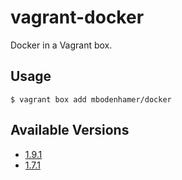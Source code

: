 # vagrant-docker

Docker in a Vagrant box.

## Usage

    $ vagrant box add mbodenhamer/docker

## Available Versions

* [1.9.1](https://github.com/mbodenhamer/vagrant-docker/tree/1.9.1)
* [1.7.1](https://github.com/mbodenhamer/vagrant-docker/tree/1.7.1)
